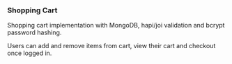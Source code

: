 ### Shopping Cart

Shopping cart implementation with MongoDB, hapi/joi validation and bcrypt password hashing.

Users can add and remove items from cart, view their cart and checkout once logged in.
